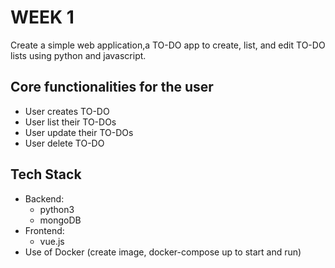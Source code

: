# WEEK 1
Create a simple web application,a TO-DO app to create, list, and edit TO-DO lists using python and javascript.

## Core functionalities for the user
- User creates TO-DO
- User list their TO-DOs
- User update their TO-DOs
- User delete TO-DO

## Tech Stack
- Backend: 
  - python3
  - mongoDB
- Frontend:
  - vue.js
- Use of Docker (create image, docker-compose up to start and run)
